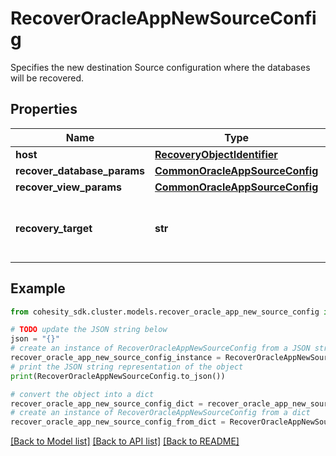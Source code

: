 # RecoverOracleAppNewSourceConfig

Specifies the new destination Source configuration where the databases will be recovered.

## Properties

Name | Type | Description | Notes
------------ | ------------- | ------------- | -------------
**host** | [**RecoveryObjectIdentifier**](RecoveryObjectIdentifier.md) |  | 
**recover_database_params** | [**CommonOracleAppSourceConfig**](CommonOracleAppSourceConfig.md) |  | [optional] 
**recover_view_params** | [**CommonOracleAppSourceConfig**](CommonOracleAppSourceConfig.md) |  | [optional] 
**recovery_target** | **str** | Specifies if recovery target is a database or a view. | [optional] 

## Example

```python
from cohesity_sdk.cluster.models.recover_oracle_app_new_source_config import RecoverOracleAppNewSourceConfig

# TODO update the JSON string below
json = "{}"
# create an instance of RecoverOracleAppNewSourceConfig from a JSON string
recover_oracle_app_new_source_config_instance = RecoverOracleAppNewSourceConfig.from_json(json)
# print the JSON string representation of the object
print(RecoverOracleAppNewSourceConfig.to_json())

# convert the object into a dict
recover_oracle_app_new_source_config_dict = recover_oracle_app_new_source_config_instance.to_dict()
# create an instance of RecoverOracleAppNewSourceConfig from a dict
recover_oracle_app_new_source_config_from_dict = RecoverOracleAppNewSourceConfig.from_dict(recover_oracle_app_new_source_config_dict)
```
[[Back to Model list]](../README.md#documentation-for-models) [[Back to API list]](../README.md#documentation-for-api-endpoints) [[Back to README]](../README.md)


